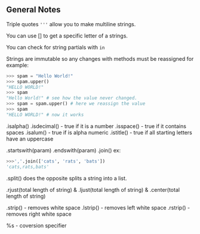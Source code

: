 ## General Notes

Triple quotes `'''` allow you to make multiline strings.

You can use [] to get a specific letter of a strings.

You can check for string partials with `in`

Strings are immutable so any changes with methods must be reassigned for example:

```python
>>> spam = "Hello World!"
>>> spam.upper()
"HELLO WORLD!"
>>> spam
"Hello World!" # see how the value never changed. 
>>> spam = spam.upper() # here we reassign the value
>>> spam
"HELLO WORLD!" # now it works
```

.isalpha()
.isdecimal() - true if it is a number
.isspace() - true if it contains spaces
.isalum() - true if is alpha numeric
.istitle() - true if all starting letters have an uppercase

.startswith(param)
.endswith(param)
.join() ex:

```python
>>>','.join(['cats', 'rats', 'bats'])
'cats,rats,bats'
```

.split() does the opposite splits a string into a list.

.rjust(total length of string) & .ljust(total length of string) & .center(total length of string)

.strip() - removes white space
.lstrip() - removes left white space
.rstrip() - removes right white space

%s - coversion specifier
